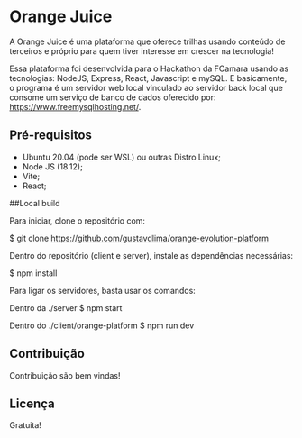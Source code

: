 # Orange Juice

A Orange Juice é uma plataforma que oferece trilhas usando conteúdo de terceiros e próprio para quem tiver interesse em crescer na tecnologia!

Essa plataforma foi desenvolvida para o Hackathon da FCamara usando as tecnologias: NodeJS, Express, React, Javascript e mySQL. E basicamente, o programa é um servidor web local vinculado ao servidor back local que consome um serviço de banco de dados oferecido por: https://www.freemysqlhosting.net/.

## Pré-requisitos
- Ubuntu 20.04 (pode ser WSL) ou outras Distro Linux;
- Node JS (18.12);
- Vite;
- React;

##Local build

Para iniciar, clone o repositório com:

$ git clone https://github.com/gustavdlima/orange-evolution-platform

Dentro do repositório (client e server), instale as dependências necessárias:

$ npm install

Para ligar os servidores, basta usar os comandos:

Dentro da ./server
$ npm start

Dentro do ./client/orange-platform
$ npm run dev

## Contribuição
Contribuição são bem vindas!

## Licença
Gratuita!
